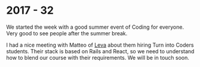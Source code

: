 # 2017 - 32

We started the week with a good summer event of Coding for everyone. Very good to see people after the summer break.

I had a nice meeting with Matteo of [Leva](http://leva.io) about them hiring Turn into Coders students. Their stack is based on Rails and React, so we need to understand how to blend our course with their requirements. We will be in touch soon.